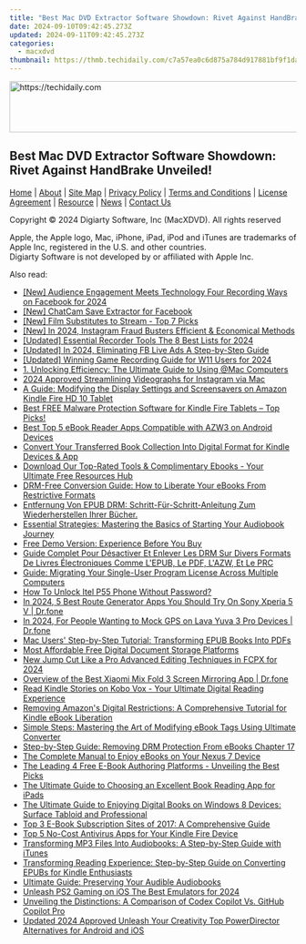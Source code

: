```yaml
---
title: "Best Mac DVD Extractor Software Showdown: Rivet Against HandBrake Unveiled!"
date: 2024-09-10T09:42:45.273Z
updated: 2024-09-11T09:42:45.273Z
categories:
  - macxdvd
thumbnail: https://thmb.techidaily.com/c7a57ea0c6d875a784d917881bf9f1dac3c811b03454856c62819bb5612b0808.jpg
---
```






<!-- affiliate ads begin -->
<a href="https://appsumo.8odi.net/c/5597632/2123749/7443" target="_top" id="2123749">
  <img src="//a.impactradius-go.com/display-ad/7443-2123749" border="0" alt="https://techidaily.com" width="728" height="90"/>
</a>
<img height="0" width="0" src="https://appsumo.8odi.net/i/5597632/2123749/7443" style="position:absolute;visibility:hidden;" border="0" />
<!-- affiliate ads end -->




## Best Mac DVD Extractor Software Showdown: Rivet Against HandBrake Unveiled!

[Home](https://tools.techidaily.com/macxdvd/products/) | [About](https://tools.techidaily.com/macxdvd/products/) | [Site Map](https://tools.techidaily.com/macxdvd/products/) | [Privacy Policy](https://tools.techidaily.com/macxdvd/products/) | [Terms and Conditions](https://tools.techidaily.com/macxdvd/products/) | [License Agreement](https://tools.techidaily.com/macxdvd/products/) | [Resource](https://tools.techidaily.com/macxdvd/products/) | [News](https://tools.techidaily.com/macxdvd/products/) | [Contact Us](https://tools.techidaily.com/macxdvd/products/)

Copyright © 2024 Digiarty Software, Inc (MacXDVD). All rights reserved

Apple, the Apple logo, Mac, iPhone, iPad, iPod and iTunes are trademarks of Apple Inc, registered in the U.S. and other countries.  
Digiarty Software is not developed by or affiliated with Apple Inc.

<ins class="adsbygoogle"
     style="display:block"
     data-ad-format="autorelaxed"
     data-ad-client="ca-pub-7571918770474297"
     data-ad-slot="1223367746"></ins>



<ins class="adsbygoogle"
     style="display:block"
     data-ad-client="ca-pub-7571918770474297"
     data-ad-slot="8358498916"
     data-ad-format="auto"
     data-full-width-responsive="true"></ins>

<span class="atpl-alsoreadstyle">Also read:</span>
<div><ul>
<li><a href="https://remote-screen-capture.techidaily.com/new-audience-engagement-meets-technology-four-recording-ways-on-facebook-for-2024/"><u>[New] Audience Engagement Meets Technology  Four Recording Ways on Facebook for 2024</u></a></li>
<li><a href="https://facebook-videos.techidaily.com/new-chatcam-save-extractor-for-facebook/"><u>[New] ChatCam Save Extractor for Facebook</u></a></li>
<li><a href="https://youtube-stream.techidaily.com/new-film-substitutes-to-stream-top-7-picks/"><u>[New] Film Substitutes to Stream - Top 7 Picks</u></a></li>
<li><a href="https://instagram-clips.techidaily.com/new-in-2024-instagram-fraud-busters-efficient-and-economical-methods/"><u>[New] In 2024, Instagram Fraud Busters  Efficient & Economical Methods</u></a></li>
<li><a href="https://on-screen-recording.techidaily.com/updated-essential-recorder-tools-the-8-best-lists-for-2024/"><u>[Updated] Essential Recorder Tools  The 8 Best Lists for 2024</u></a></li>
<li><a href="https://facebook-video-content.techidaily.com/updated-in-2024-eliminating-fb-live-ads-a-step-by-step-guide/"><u>[Updated] In 2024, Eliminating FB Live Ads  A Step-by-Step Guide</u></a></li>
<li><a href="https://visual-screen-recording.techidaily.com/updated-winning-game-recording-guide-for-w11-users-for-2024/"><u>[Updated] Winning Game Recording Guide for W11 Users for 2024</u></a></li>
<li><a href="https://solve-help.techidaily.com/1-unlocking-efficiency-the-ultimate-guide-to-using-mac-computers/"><u>1. Unlocking Efficiency: The Ultimate Guide to Using @Mac Computers</u></a></li>
<li><a href="https://instagram-video-files.techidaily.com/2024-approved-streamlining-videographs-for-instagram-via-mac/"><u>2024 Approved  Streamlining Videographs for Instagram via Mac</u></a></li>
<li><a href="https://solve-help.techidaily.com/a-guide-modifying-the-display-settings-and-screensavers-on-amazon-kindle-fire-hd-10-tablet/"><u>A Guide: Modifying the Display Settings and Screensavers on Amazon Kindle Fire HD 10 Tablet</u></a></li>
<li><a href="https://solve-help.techidaily.com/best-free-malware-protection-software-for-kindle-fire-tablets-top-picks/"><u>Best FREE Malware Protection Software for Kindle Fire Tablets – Top Picks!</u></a></li>
<li><a href="https://solve-help.techidaily.com/best-top-5-ebook-reader-apps-compatible-with-azw3-on-android-devices/"><u>Best Top 5 eBook Reader Apps Compatible with AZW3 on Android Devices</u></a></li>
<li><a href="https://solve-help.techidaily.com/convert-your-transferred-book-collection-into-digital-format-for-kindle-devices-and-app/"><u>Convert Your Transferred Book Collection Into Digital Format for Kindle Devices & App</u></a></li>
<li><a href="https://solve-help.techidaily.com/download-our-top-rated-tools-and-complimentary-ebooks-your-ultimate-free-resources-hub/"><u>Download Our Top-Rated Tools & Complimentary Ebooks - Your Ultimate Free Resources Hub</u></a></li>
<li><a href="https://solve-help.techidaily.com/drm-free-conversion-guide-how-to-liberate-your-ebooks-from-restrictive-formats/"><u>DRM-Free Conversion Guide: How to Liberate Your eBooks From Restrictive Formats</u></a></li>
<li><a href="https://solve-help.techidaily.com/entfernung-von-epub-drm-schritt-fur-schritt-anleitung-zum-wiederherstellen-ihrer-bucher/"><u>Entfernung Von EPUB DRM: Schritt-Für-Schritt-Anleitung Zum Wiederherstellen Ihrer Bücher.</u></a></li>
<li><a href="https://solve-help.techidaily.com/essential-strategies-mastering-the-basics-of-starting-your-audiobook-journey/"><u>Essential Strategies: Mastering the Basics of Starting Your Audiobook Journey</u></a></li>
<li><a href="https://solve-help.techidaily.com/free-demo-version-experience-before-you-buy/"><u>Free Demo Version: Experience Before You Buy</u></a></li>
<li><a href="https://solve-help.techidaily.com/guide-complet-pour-desactiver-et-enlever-les-drm-sur-divers-formats-de-livres-electroniques-comme-lepub-le-pdf-lazw-et-le-prc/"><u>Guide Complet Pour Désactiver Et Enlever Les DRM Sur Divers Formats De Livres Électroniques Comme L'EPUB, Le PDF, L'AZW, Et Le PRC</u></a></li>
<li><a href="https://solve-help.techidaily.com/guide-migrating-your-single-user-program-license-across-multiple-computers/"><u>Guide: Migrating Your Single-User Program License Across Multiple Computers</u></a></li>
<li><a href="https://unlock-android.techidaily.com/how-to-unlock-itel-p55-phone-without-password-by-drfone-android/"><u>How To Unlock Itel P55 Phone Without Password?</u></a></li>
<li><a href="https://change-location.techidaily.com/in-2024-5-best-route-generator-apps-you-should-try-on-sony-xperia-5-v-drfone-by-drfone-virtual-android/"><u>In 2024, 5 Best Route Generator Apps You Should Try On Sony Xperia 5 V | Dr.fone</u></a></li>
<li><a href="https://android-location.techidaily.com/in-2024-for-people-wanting-to-mock-gps-on-lava-yuva-3-pro-devices-drfone-by-drfone-virtual/"><u>In 2024, For People Wanting to Mock GPS on Lava Yuva 3 Pro Devices | Dr.fone</u></a></li>
<li><a href="https://solve-help.techidaily.com/mac-users-step-by-step-tutorial-transforming-epub-books-into-pdfs/"><u>Mac Users' Step-by-Step Tutorial: Transforming EPUB Books Into PDFs</u></a></li>
<li><a href="https://solve-help.techidaily.com/most-affordable-free-digital-document-storage-platforms/"><u>Most Affordable Free Digital Document Storage Platforms</u></a></li>
<li><a href="https://smart-video-editing.techidaily.com/new-jump-cut-like-a-pro-advanced-editing-techniques-in-fcpx-for-2024/"><u>New Jump Cut Like a Pro Advanced Editing Techniques in FCPX for 2024</u></a></li>
<li><a href="https://screen-mirror.techidaily.com/overview-of-the-best-xiaomi-mix-fold-3-screen-mirroring-app-drfone-by-drfone-android/"><u>Overview of the Best Xiaomi Mix Fold 3 Screen Mirroring App | Dr.fone</u></a></li>
<li><a href="https://solve-help.techidaily.com/read-kindle-stories-on-kobo-vox-your-ultimate-digital-reading-experience/"><u>Read Kindle Stories on Kobo Vox - Your Ultimate Digital Reading Experience</u></a></li>
<li><a href="https://solve-help.techidaily.com/removing-amazons-digital-restrictions-a-comprehensive-tutorial-for-kindle-ebook-liberation/"><u>Removing Amazon's Digital Restrictions: A Comprehensive Tutorial for Kindle eBook Liberation</u></a></li>
<li><a href="https://solve-help.techidaily.com/simple-steps-mastering-the-art-of-modifying-ebook-tags-using-ultimate-converter/"><u>Simple Steps: Mastering the Art of Modifying eBook Tags Using Ultimate Converter</u></a></li>
<li><a href="https://solve-help.techidaily.com/step-by-step-guide-removing-drm-protection-from-ebooks-chapter-17/"><u>Step-by-Step Guide: Removing DRM Protection From eBooks Chapter 17</u></a></li>
<li><a href="https://solve-help.techidaily.com/the-complete-manual-to-enjoy-ebooks-on-your-nexus-7-device/"><u>The Complete Manual to Enjoy eBooks on Your Nexus 7 Device</u></a></li>
<li><a href="https://solve-help.techidaily.com/the-leading-4-free-e-book-authoring-platforms-unveiling-the-best-picks/"><u>The Leading 4 Free E-Book Authoring Platforms - Unveiling the Best Picks</u></a></li>
<li><a href="https://solve-help.techidaily.com/the-ultimate-guide-to-choosing-an-excellent-book-reading-app-for-ipads/"><u>The Ultimate Guide to Choosing an Excellent Book Reading App for iPads</u></a></li>
<li><a href="https://solve-help.techidaily.com/the-ultimate-guide-to-enjoying-digital-books-on-windows-8-devices-surface-tabloid-and-professional/"><u>The Ultimate Guide to Enjoying Digital Books on Windows 8 Devices: Surface Tabloid and Professional</u></a></li>
<li><a href="https://solve-help.techidaily.com/top-3-e-book-subscription-sites-of-2017-a-comprehensive-guide/"><u>Top 3 E-Book Subscription Sites of 2017: A Comprehensive Guide</u></a></li>
<li><a href="https://solve-help.techidaily.com/top-5-no-cost-antivirus-apps-for-your-kindle-fire-device/"><u>Top 5 No-Cost Antivirus Apps for Your Kindle Fire Device</u></a></li>
<li><a href="https://solve-help.techidaily.com/transforming-mp3-files-into-audiobooks-a-step-by-step-guide-with-itunes/"><u>Transforming MP3 Files Into Audiobooks: A Step-by-Step Guide with iTunes</u></a></li>
<li><a href="https://solve-help.techidaily.com/transforming-reading-experience-step-by-step-guide-on-converting-epubs-for-kindle-enthusiasts/"><u>Transforming Reading Experience: Step-by-Step Guide on Converting EPUBs for Kindle Enthusiasts</u></a></li>
<li><a href="https://solve-help.techidaily.com/ultimate-guide-preserving-your-audible-audiobooks/"><u>Ultimate Guide: Preserving Your Audible Audiobooks</u></a></li>
<li><a href="https://screen-recording.techidaily.com/unleash-ps2-gaming-on-ios-the-best-emulators-for-2024/"><u>Unleash PS2 Gaming on iOS  The Best Emulators for 2024</u></a></li>
<li><a href="https://tech-haven.techidaily.com/unveiling-the-distinctions-a-comparison-of-codex-copilot-vs-github-copilot-pro/"><u>Unveiling the Distinctions: A Comparison of Codex Copilot Vs. GitHub Copilot Pro</u></a></li>
<li><a href="https://ai-video-apps.techidaily.com/updated-2024-approved-unleash-your-creativity-top-powerdirector-alternatives-for-android-and-ios/"><u>Updated 2024 Approved Unleash Your Creativity Top PowerDirector Alternatives for Android and iOS</u></a></li>
</ul></div>

